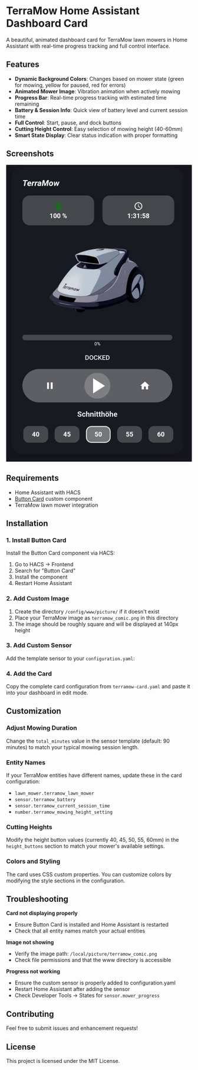# TerraMow Home Assistant Dashboard Card

A beautiful, animated dashboard card for TerraMow lawn mowers in Home Assistant with real-time progress tracking and full control interface.

## Features

- **Dynamic Background Colors**: Changes based on mower state (green for mowing, yellow for paused, red for errors)
- **Animated Mower Image**: Vibration animation when actively mowing
- **Progress Bar**: Real-time progress tracking with estimated time remaining
- **Battery & Session Info**: Quick view of battery level and current session time
- **Full Control**: Start, pause, and dock buttons
- **Cutting Height Control**: Easy selection of mowing height (40-60mm)
- **Smart State Display**: Clear status indication with proper formatting

## Screenshots

![TerraMow Card Demo](screenshot.png)

## Requirements

- Home Assistant with HACS
- [Button Card](https://github.com/custom-cards/button-card) custom component
- TerraMow lawn mower integration

## Installation

### 1. Install Button Card

Install the Button Card component via HACS:
1. Go to HACS → Frontend
2. Search for "Button Card"
3. Install the component
4. Restart Home Assistant

### 2. Add Custom Image

1. Create the directory `/config/www/picture/` if it doesn't exist
2. Place your TerraMow image as `terramow_comic.png` in this directory
3. The image should be roughly square and will be displayed at 140px height

### 3. Add Custom Sensor

Add the template sensor to your `configuration.yaml`:

### 4. Add the Card

Copy the complete card configuration from `terramow-card.yaml` and paste it into your dashboard in edit mode.

## Customization

### Adjust Mowing Duration
Change the `total_minutes` value in the sensor template (default: 90 minutes) to match your typical mowing session length.

### Entity Names
If your TerraMow entities have different names, update these in the card configuration:
- `lawn_mower.terramow_lawn_mower`
- `sensor.terramow_battery`
- `sensor.terramow_current_session_time`
- `number.terramow_mowing_height_setting`

### Cutting Heights
Modify the height button values (currently 40, 45, 50, 55, 60mm) in the `height_buttons` section to match your mower's available settings.

### Colors and Styling
The card uses CSS custom properties. You can customize colors by modifying the style sections in the configuration.

## Troubleshooting

**Card not displaying properly**
- Ensure Button Card is installed and Home Assistant is restarted
- Check that all entity names match your actual entities

**Image not showing**
- Verify the image path: `/local/picture/terramow_comic.png`
- Check file permissions and that the www directory is accessible

**Progress not working**
- Ensure the custom sensor is properly added to configuration.yaml
- Restart Home Assistant after adding the sensor
- Check Developer Tools → States for `sensor.mower_progress`

## Contributing

Feel free to submit issues and enhancement requests!

## License

This project is licensed under the MIT License.
